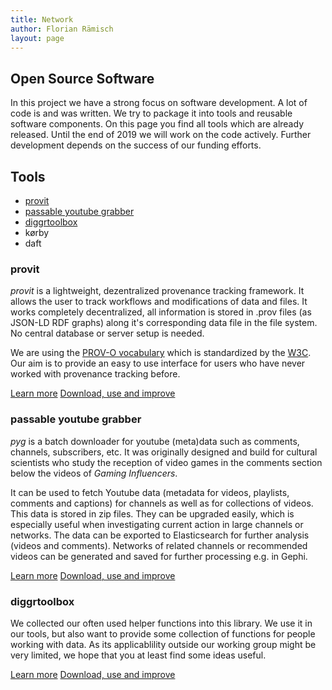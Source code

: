 ```yaml
---
title: Network
author: Florian Rämisch
layout: page
---
```


## Open Source Software

In this project we have a strong focus on software development. A lot of code is and was written. We try to package it into tools and reusable software components. On this page you find all tools which are already released. Until the end of 2019 we will work on the code actively. Further development depends on the success of our funding efforts. 

## Tools 

* [provit](https://github.com/diggr/provit)
* [passable youtube grabber](https://github.com/diggr/pyg)
* [diggrtoolbox](https://github.com)
* kørby
* daft

### provit

*provit* is a lightweight, dezentralized provenance tracking framework. It allows
the user to track workflows and modifications of data and files. It works completely decentralized, all information is stored in .prov files (as JSON-LD RDF graphs) along it's corresponding data file in the file system. No central database or server setup is needed.  

We are using the [PROV-O vocabulary](https://www.w3.org/TR/prov-o/) which is standardized by the [W3C](https://www.w3.org). Our aim is to provide an easy to use interface for users who have never worked with provenance tracking before.  

[Learn more](//tools/provit)
[Download, use and improve](https://github.com/diggr/provit)

### passable youtube grabber

*pyg* is a batch downloader for youtube (meta)data such as comments, channels, subscribers, etc. It was originally designed and build for cultural scientists who study the reception of video games in the comments section below the videos of *Gaming Influencers*. 

It can be used to fetch Youtube data (metadata for videos, playlists, comments and captions) for channels as well as for collections of videos. This data is stored in zip files. They can be upgraded easily, which is especially useful when investigating current action in large channels or networks. The data can be exported to Elasticsearch for further analysis (videos and comments). Networks of related channels or recommended videos can be generated and saved for further processing e.g. in Gephi. 

[Learn more](//tools/pyg)
[Download, use and improve](https://github.com/diggr/pyg)

### diggrtoolbox

We collected our often used helper functions into this library. We use it in our tools, but also want to provide some collection of functions for people working with data. As its applicablility outside our working group might be very limited, we hope that you at least find some ideas useful.

[Learn more](//tools/diggrtoolbox)
[Download, use and improve](https://github.com/diggr/diggrtoolbox)
